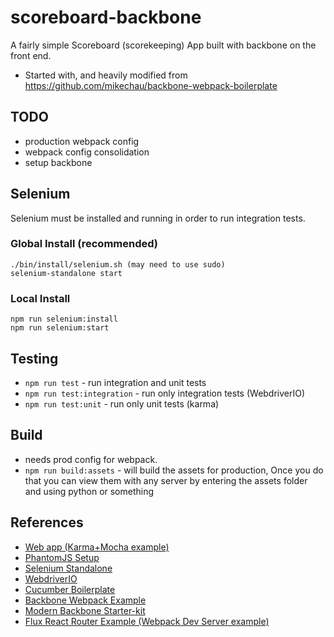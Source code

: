 # scoreboard-backbone

A fairly simple Scoreboard (scorekeeping) App built with backbone on the front end.

- Started with, and heavily modified from https://github.com/mikechau/backbone-webpack-boilerplate

## TODO

- production webpack config
- webpack config consolidation
- setup backbone


## Selenium

Selenium must be installed and running in order to run integration tests.

### Global Install (recommended)

```
./bin/install/selenium.sh (may need to use sudo)
selenium-standalone start
```

### Local Install

```
npm run selenium:install
npm run selenium:start
```

## Testing

- `npm run test` - run integration and unit tests
- `npm run test:integration` - run only integration tests (WebdriverIO)
- `npm run test:unit` - run only unit tests (karma)

## Build
- needs prod config for webpack.
- `npm run build:assets` - will build the assets for production, Once you do that you can view them with any server by entering the assets folder and using python or something
## References

- [Web app (Karma+Mocha example)](https://github.com/cesarandreu/web-app)
- [PhantomJS Setup](https://github.com/angular/protractor/blob/master/docs/browser-setup.md#setting-up-phantomjs)
- [Selenium Standalone](https://github.com/vvo/selenium-standalone)
- [WebdriverIO](https://github.com/webdriverio/webdriverio)
- [Cucumber Boilerplate](https://github.com/webdriverio/cucumber-boilerplate)
- [Backbone Webpack Example](https://github.com/jerrysu/backbone-webpack-example)
- [Modern Backbone Starter-kit](https://github.com/sabarasaba/modern-backbone-starterkit)
- [Flux React Router Example (Webpack Dev Server example)](https://github.com/gaearon/flux-react-router-example)

